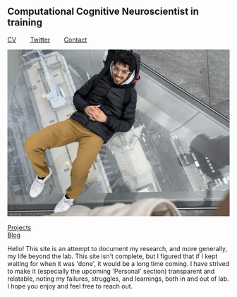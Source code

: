 ## Computational Cognitive Neuroscientist in training
[CV](https://drive.google.com/file/d/14-lMBxPefOp_ECOv7trKJp-DKQVMQM6r/view?usp=sharing)&nbsp;&nbsp;&nbsp;&nbsp;&nbsp;&nbsp;&nbsp;&nbsp;[Twitter](https://twitter.com/SiddhantIyer6)&nbsp;&nbsp;&nbsp;&nbsp;&nbsp;&nbsp;&nbsp;&nbsp;[Contact](mailto:siddhant.kumar.iyer@gmail.com)

![](images/nyc.jpg)

[Projects](Projects.md)  
[Blog](CCN.md)

Hello! This site is an attempt to document my research, and more generally, my life beyond the lab. This site isn't complete, but I figured that if I kept waiting for when it was 'done', it would be a long time coming. I have strived to make it (especially the upcoming 'Personal' section) transparent and relatable, noting my failures, struggles, and learnings, both in and out of lab. I hope you enjoy and feel free to reach out.
